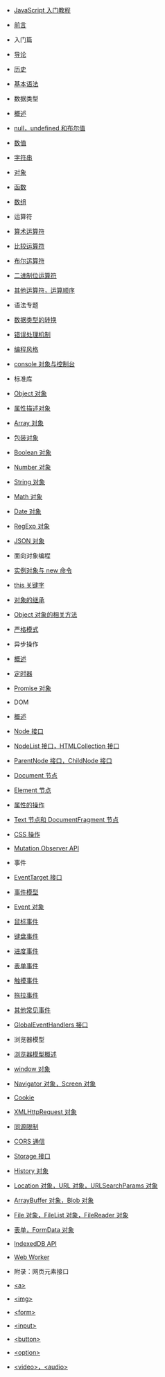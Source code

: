 - [JavaScript 入门教程](README.md)

- [前言](docs/preface.md)
- 入门篇
- [导论](docs/basic/introduction.md)
- [历史](docs/basic/history.md)
- [基本语法](docs/basic/grammar.md)
- 数据类型
- [概述](docs/types/general.md)
- [null，undefined 和布尔值](docs/types/null-undefined-boolean.md)
- [数值](docs/types/number.md)
- [字符串](docs/types/string.md)
- [对象](docs/types/object.md)
- [函数](docs/types/function.md)
- [数组](docs/types/array.md)
- 运算符
- [算术运算符](docs/operators/arithmetic.md)
- [比较运算符](docs/operators/comparison.md)
- [布尔运算符](docs/operators/boolean.md)
- [二进制位运算符](docs/operators/bit.md)
- [其他运算符，运算顺序](docs/operators/priority.md)
- 语法专题
- [数据类型的转换](docs/features/conversion.md)
- [错误处理机制](docs/features/error.md)
- [编程风格](docs/features/style.md)
- [console 对象与控制台](docs/features/console.md)
- 标准库
- [Object 对象](docs/stdlib/object.md)
- [属性描述对象](docs/stdlib/attributes.md)
- [Array 对象](docs/stdlib/array.md)
- [包装对象](docs/stdlib/wrapper.md)
- [Boolean 对象](docs/stdlib/boolean.md)
- [Number 对象](docs/stdlib/number.md)
- [String 对象](docs/stdlib/string.md)
- [Math 对象](docs/stdlib/math.md)
- [Date 对象](docs/stdlib/date.md)
- [RegExp 对象](docs/stdlib/regexp.md)
- [JSON 对象](docs/stdlib/json.md)
- 面向对象编程
- [实例对象与 new 命令](docs/oop/new.md)
- [this 关键字](docs/oop/this.md)
- [对象的继承](docs/oop/prototype.md)
- [Object 对象的相关方法](docs/oop/object.md)
- [严格模式](docs/oop/strict.md)
- 异步操作
- [概述](docs/async/general.md)
- [定时器](docs/async/timer.md)
- [Promise 对象](docs/async/promise.md)
- DOM
- [概述](docs/dom/general.md)
- [Node 接口](docs/dom/node.md)
- [NodeList 接口，HTMLCollection 接口](docs/dom/nodelist.md)
- [ParentNode 接口，ChildNode 接口](docs/dom/parentnode.md)
- [Document 节点](docs/dom/document.md)
- [Element 节点](docs/dom/element.md)
- [属性的操作](docs/dom/attributes.md)
- [Text 节点和 DocumentFragment 节点](docs/dom/text.md)
- [CSS 操作](docs/dom/css.md)
- [Mutation Observer API](docs/dom/mutationobserver.md)
- 事件
- [EventTarget 接口](docs/events/eventtarget.md)
- [事件模型](docs/events/model.md)
- [Event 对象](docs/events/event.md)
- [鼠标事件](docs/events/mouse.md)
- [键盘事件](docs/events/keyboard.md)
- [进度事件](docs/events/progress.md)
- [表单事件](docs/events/form.md)
- [触摸事件](docs/events/touch.md)
- [拖拉事件](docs/events/drag.md)
- [其他常见事件](docs/events/common.md)
- [GlobalEventHandlers 接口](docs/events/globaleventhandlers.md)
- 浏览器模型
- [浏览器模型概述](docs/bom/engine.md)
- [ window 对象](docs/bom/window.md)
- [Navigator 对象，Screen 对象](docs/bom/navigator.md)
- [Cookie](docs/bom/cookie.md)
- [XMLHttpRequest 对象](docs/bom/xmlhttprequest.md)
- [同源限制](docs/bom/same-origin.md)
- [CORS 通信](docs/bom/cors.md)
- [Storage 接口](docs/bom/storage.md)
- [History 对象](docs/bom/history.md)
- [Location 对象，URL 对象，URLSearchParams 对象](docs/bom/location.md)
- [ ArrayBuffer 对象，Blob 对象](docs/bom/arraybuffer.md)
- [File 对象，FileList 对象，FileReader 对象](docs/bom/file.md)
- [表单，FormData 对象](docs/bom/form.md)
- [IndexedDB API](docs/bom/indexeddb.md)
- [Web Worker](docs/bom/webworker.md)
- 附录：网页元素接口
- [\<a\>](docs/elements/a.md)
- [\<img\>](docs/elements/image.md)
- [\<form\>](docs/elements/form.md)
- [\<input\>](docs/elements/input.md)
- [\<button\>](docs/elements/button.md)
- [\<option\>](docs/elements/option.md)
- [\<video\>，\<audio\>](docs/elements/video.md)

